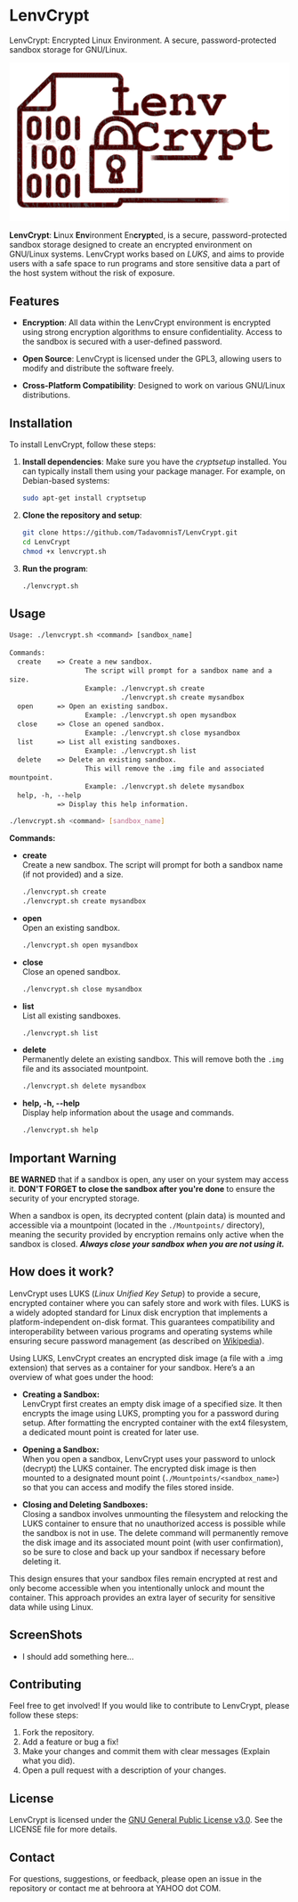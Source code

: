 
# LenvCrypt

 LenvCrypt: Encrypted Linux Environment. A secure, password-protected sandbox storage for GNU/Linux. 

![LenvCrypt Logo](./Docs/Images/LenvCrypt_logo.png)

**LenvCrypt**: **L**inux **Env**ironment En**crypt**ed, is a secure, password-protected sandbox storage designed to create an encrypted environment on GNU/Linux systems. LenvCrypt works based on _LUKS_, and aims to provide users with a safe space to run programs and store sensitive data a part of the host system without the risk of exposure.


## Features

- **Encryption**: All data within the LenvCrypt environment is encrypted using strong encryption algorithms to ensure confidentiality. Access to the sandbox is secured with a user-defined password.

- **Open Source**: LenvCrypt is licensed under the GPL3, allowing users to modify and distribute the software freely.

- **Cross-Platform Compatibility**: Designed to work on various GNU/Linux distributions.

## Installation

To install LenvCrypt, follow these steps:

1. **Install dependencies**:
   Make sure you have the _cryptsetup_ installed. You can typically install them using your package manager. For example, on Debian-based systems:
   ```bash
   sudo apt-get install cryptsetup
   ```

2. **Clone the repository and setup**:
   ```bash
   git clone https://github.com/TadavomnisT/LenvCrypt.git
   cd LenvCrypt
   chmod +x lenvcrypt.sh
   ```

3. **Run the program**:
   ```bash
   ./lenvcrypt.sh
   ```

## Usage


```shell
Usage: ./lenvcrypt.sh <command> [sandbox_name]

Commands:
  create    => Create a new sandbox.
                   The script will prompt for a sandbox name and a size.
                   Example: ./lenvcrypt.sh create
                            ./lenvcrypt.sh create mysandbox
  open      => Open an existing sandbox.
                   Example: ./lenvcrypt.sh open mysandbox
  close     => Close an opened sandbox.
                   Example: ./lenvcrypt.sh close mysandbox
  list      => List all existing sandboxes.
                   Example: ./lenvcrypt.sh list
  delete    => Delete an existing sandbox.
                   This will remove the .img file and associated mountpoint.
                   Example: ./lenvcrypt.sh delete mysandbox
  help, -h, --help
            => Display this help information.
```

```bash
./lenvcrypt.sh <command> [sandbox_name]
```

  **Commands:**

- **create**  
  Create a new sandbox. The script will prompt for both a sandbox name (if not provided) and a size.  
  ```bash
  ./lenvcrypt.sh create
  ./lenvcrypt.sh create mysandbox
  ```

- **open**  
  Open an existing sandbox.  
  ```bash
  ./lenvcrypt.sh open mysandbox
  ```

- **close**  
  Close an opened sandbox.  
  ```bash
  ./lenvcrypt.sh close mysandbox
  ```

- **list**  
  List all existing sandboxes.  
  ```bash
  ./lenvcrypt.sh list
  ```

- **delete**  
  Permanently delete an existing sandbox. This will remove both the `.img` file and its associated mountpoint.  
  ```bash
  ./lenvcrypt.sh delete mysandbox
  ```

- **help, -h, --help**  
  Display help information about the usage and commands.  
  ```bash
  ./lenvcrypt.sh help
  ```


## Important Warning

**BE WARNED** that if a sandbox is open, any user on your system may access it. **DON'T FORGET to close the sandbox after you're done** to ensure the security of your encrypted storage.

When a sandbox is open, its decrypted content (plain data) is mounted and accessible via a mountpoint (located in the `./Mountpoints/` directory), meaning the security provided by encryption remains only active when the sandbox is closed. ***Always close your sandbox when you are not using it.***



## How does it work?


LenvCrypt uses LUKS (_Linux Unified Key Setup_) to provide a secure, encrypted container where you can safely store and work with files. LUKS is a widely adopted standard for Linux disk encryption that implements a platform-independent on-disk format. This guarantees compatibility and interoperability between various programs and operating systems while ensuring secure password management (as described on [Wikipedia](https://en.wikipedia.org/wiki/Linux_Unified_Key_Setup)).

Using LUKS, LenvCrypt creates an encrypted disk image (a file with a .img extension) that serves as a container for your sandbox. Here’s a an overview of what goes under the hood:

- **Creating a Sandbox:**  
  LenvCrypt first creates an empty disk image of a specified size. It then encrypts the image using LUKS, prompting you for a password during setup. After formatting the encrypted container with the ext4 filesystem, a dedicated mount point is created for later use.

- **Opening a Sandbox:**  
  When you open a sandbox, LenvCrypt uses your password to unlock (decrypt) the LUKS container. The encrypted disk image is then mounted to a designated mount point (`./Mountpoints/<sandbox_name>`) so that you can access and modify the files stored inside.

- **Closing and Deleting Sandboxes:**  
  Closing a sandbox involves unmounting the filesystem and relocking the LUKS container to ensure that no unauthorized access is possible while the sandbox is not in use. The delete command will permanently remove the disk image and its associated mount point (with user confirmation), so be sure to close and back up your sandbox if necessary before deleting it.

This design ensures that your sandbox files remain encrypted at rest and only become accessible when you intentionally unlock and mount the container. This approach provides an extra layer of security for sensitive data while using Linux.


## ScreenShots

* I should add something here...


## Contributing

Feel free to get involved! If you would like to contribute to LenvCrypt, please follow these steps:

1. Fork the repository.
2. Add a feature or bug a fix!
3. Make your changes and commit them with clear messages (Explain what you did).
4. Open a pull request with a description of your changes.

## License

LenvCrypt is licensed under the [GNU General Public License v3.0](https://www.gnu.org/licenses/gpl-3.0.html). See the LICENSE file for more details.

## Contact

For questions, suggestions, or feedback, please open an issue in the repository or contact me at behroora at YAHOO dot COM.

